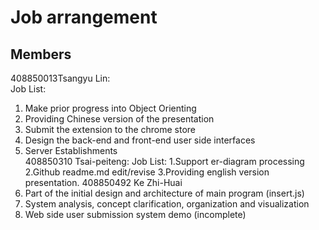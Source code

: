 # Job arrangement
## Members
408850013Tsangyu Lin:  
Job List:
  1. Make prior progress into Object Orienting  
  2. Providing Chinese version of the presentation  
  3. Submit the extension to the chrome store  
  4. Design the back-end and front-end user side interfaces  
  5. Server Establishments  
408850310 Tsai-peiteng:
Job List:
  1.Support er-diagram processing 
  2.Github readme.md edit/revise 
  3.Providing english version presentation. 
408850492 Ke Zhi-Huai
  1. Part of the initial design and architecture of main program (insert.js)
  2. System analysis, concept clarification, organization and visualization
  3. Web side user submission system demo (incomplete)
